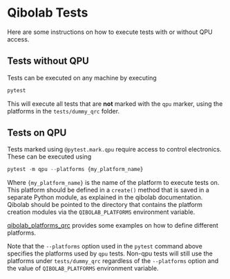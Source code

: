 # Qibolab Tests

Here are some instructions on how to execute tests
with or without QPU access.

## Tests without QPU

Tests can be executed on any machine by executing
```py
pytest
```

This will execute all tests that are **not** marked
with the `qpu` marker, using the platforms in the
`tests/dummy_qrc` folder.

## Tests on QPU

Tests marked using `@pytest.mark.qpu` require access
to control electronics. These can be executed using
```py
pytest -m qpu --platforms {my_platform_name}
```

Where `{my_platform_name}` is the name of the platform
to execute tests on. This platform should be defined
in a ``create()`` method that is saved in a separate
Python module, as explained in the qibolab documentation.
Qibolab should be pointed to the directory that contains
the platform creation modules via the `QIBOLAB_PLATFORMS`
environment variable.

[qibolab_platforms_qrc](https://github.com/qiboteam/qibolab_platforms_qrc) provides some examples on how to
define different platforms.

Note that the `--platforms` option used in the `pytest`
command above specifies the platforms used by `qpu` tests.
Non-qpu tests will still use the platforms under `tests/dummy_qrc` regardless of the `--platforms` option and the
value of `QIBOLAB_PLATFORMS` environment variable.
